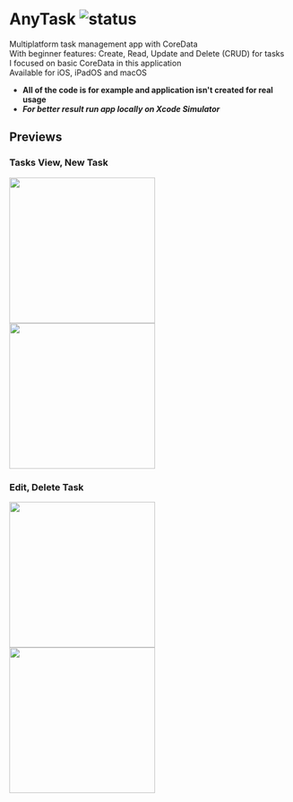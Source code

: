 # AnyTask ![status](https://img.shields.io/badge/status-stop%20working-red.svg)

Multiplatform task management app with CoreData\
With beginner features: Create, Read, Update and Delete (CRUD) for tasks\
I focused on basic CoreData in this application\
Available for iOS, iPadOS and macOS

- **All of the code is for example and application isn't created for real usage**
- ***For better result run app locally on Xcode Simulator***

## Previews

### Tasks View, New Task
<img src="https://user-images.githubusercontent.com/84657607/128559031-cffe1c15-cdbd-48f5-901d-8941559a334c.mp4" width=260></img>
<img src="https://user-images.githubusercontent.com/84657607/128560336-ede3f921-a099-4c8d-9bcd-e82cde29e6b7.mp4" width=260></img>

### Edit, Delete Task
<img src="https://user-images.githubusercontent.com/84657607/128563175-2fddc63a-7419-4cd5-b59f-805da724ff0e.png" width=260></img>
<img src="https://user-images.githubusercontent.com/84657607/128563940-59f9e778-30f8-4da7-a40d-6349d8deae20.mp4" width=260></img>
